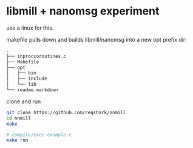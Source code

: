 # libmill + nanomsg experiment
use a linux for this.

makefile pulls down and builds libmill/nanomsg into a new opt prefix dir:

```sh
.
├── inproccoroutines.c
├── Makefile
├── opt
│   ├── bin
│   ├── include
│   └── lib
└── readme.markdown
```

clone and run
```sh
git clone https://github.com/reqshark/nnmill
cd nnmill
make

# compile/exec example.c
make run
```
